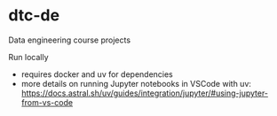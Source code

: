 # dtc-de
Data engineering course projects

Run locally
- requires docker and uv for dependencies
- more details on running Jupyter notebooks in VSCode with uv: https://docs.astral.sh/uv/guides/integration/jupyter/#using-jupyter-from-vs-code
